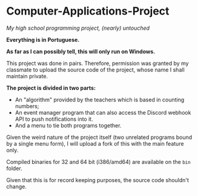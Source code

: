 # Computer-Applications-Project
*My high school programming project, (nearly) untouched*

**Everything is in Portuguese.**

**As far as I can possibly tell, this will only run on Windows.**

This project was done in pairs. Therefore, permission was granted by my classmate to upload the source code of the project, whose name I shall maintain private.

**The project is divided in two parts:**
- An "algorithm" provided by the teachers which is based in counting numbers;
- An event manager program that can also access the Discord webhook API to push notifications into it.
- And a menu to tie both programs together.

Given the weird nature of the project itself (two unrelated programs bound by a single menu form), I will upload a fork of this with the main feature only.

Compiled binaries for 32 and 64 bit (i386/amd64) are available on the `bin` folder.

Given that this is for record keeping purposes, the source code shouldn't change.